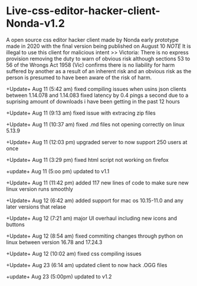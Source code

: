 # Live-css-editor-hacker-client-Nonda-v1.2
A open source css editor hacker client made by Nonda early prototype made in 2020 with the final version being published on August 10 *NOTE* It is illegal to use this client for malicious intent >> Victoria: There is no express provision removing the duty to warn of obvious risk although sections 53 to 56 of the Wrongs Act 1958 (Vic) confirms there is no liability for harm suffered by another as a result of an inherent risk and an obvious risk as the person is presumed to have been aware of the risk of harm. 

+Update+ Aug 11 (5:42 am) fixed compiling issues when usins json clients between 1.14.078 and 1.14.083 fixed latency by 0.4 pings a second due to a suprising amount of downloads i have been getting in the past 12 hours

+Update+ Aug 11 (9:13 am) fixed issue with extracing zip files

+Update+ Aug 11 (10:37 am) fixed .md files not opening correctly on linux 5.13.9

+Update+ Aug 11 (12:03 pm) upgraded server to now support 250 users at once

+Update+ Aug 11 (3:29 pm) fixed html script not working on firefox 

+update+ Aug 11 (5:oo pm) updated to v1.1

+Update+ Aug 11 (11:42 pm) added 117 new lines of code to make sure new linux version runs smoothly

+Update+ Aug 12 (6:42 am) added support for mac os 10.15-11.0 and any later versions that relase

+Update+ Aug 12 (7:21 am) major UI overhaul including new icons and buttons

+Update+ Aug 12 (8:54 am) fixed commiting changes through python on linux between version 16.78 and 17.24.3 

+Update+ Aug 12 (10:02 am) fixed css compiling issues

+Update+ Aug 23 (6:14 am) updated client to now hack .OGG files

+update+ Aug 23 (5:00pm) updated to v1.2
